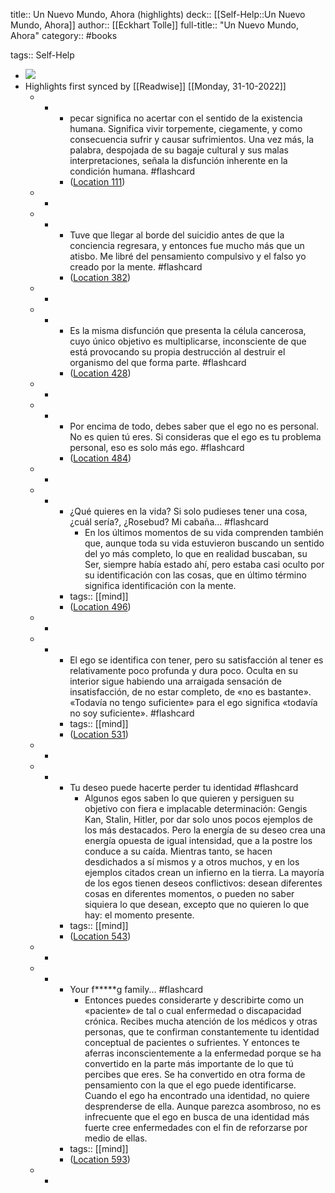 title:: Un Nuevo Mundo, Ahora (highlights)
deck:: [[Self-Help::Un Nuevo Mundo, Ahora]]
author:: [[Eckhart Tolle]]
full-title:: "Un Nuevo Mundo, Ahora"
category:: #books

tags:: Self-Help

- ![](https://images-na.ssl-images-amazon.com/images/I/51scQUjqgjL._SL200_.jpg)
- Highlights first synced by [[Readwise]] [[Monday, 31-10-2022]]
	- -
		- pecar significa no acertar con el sentido de la existencia humana. Significa vivir torpemente, ciegamente, y como consecuencia sufrir y causar sufrimientos. Una vez más, la palabra, despojada de su bagaje cultural y sus malas interpretaciones, señala la disfunción inherente en la condición humana. #flashcard
		- ([Location 111](https://readwise.io/to_kindle?action=open&asin=B0062XCI36&location=111))
	- -
	- -
		- Tuve que llegar al borde del suicidio antes de que la conciencia regresara, y entonces fue mucho más que un atisbo. Me libré del pensamiento compulsivo y el falso yo creado por la mente. #flashcard
		- ([Location 382](https://readwise.io/to_kindle?action=open&asin=B0062XCI36&location=382))
	- -
	- -
		- Es la misma disfunción que presenta la célula cancerosa, cuyo único objetivo es multiplicarse, inconsciente de que está provocando su propia destrucción al destruir el organismo del que forma parte. #flashcard
		- ([Location 428](https://readwise.io/to_kindle?action=open&asin=B0062XCI36&location=428))
	- -
	- -
		- Por encima de todo, debes saber que el ego no es personal. No es quien tú eres. Si consideras que el ego es tu problema personal, eso es solo más ego. #flashcard
		- ([Location 484](https://readwise.io/to_kindle?action=open&asin=B0062XCI36&location=484))
	- -
	- -
		- ¿Qué quieres en la vida? Si solo pudieses tener una cosa, ¿cuál sería?, ¿Rosebud? Mi cabaña... #flashcard
			- En los últimos momentos de su vida comprenden también que, aunque toda su vida estuvieron buscando un sentido del yo más completo, lo que en realidad buscaban, su Ser, siempre había estado ahí, pero estaba casi oculto por su identificación con las cosas, que en último término significa identificación con la mente.
		- tags:: [[mind]]
		- ([Location 496](https://readwise.io/to_kindle?action=open&asin=B0062XCI36&location=496))
	- -
	- -
		- El ego se identifica con tener, pero su satisfacción al tener es relativamente poco profunda y dura poco. Oculta en su interior sigue habiendo una arraigada sensación de insatisfacción, de no estar completo, de «no es bastante». «Todavía no tengo suficiente» para el ego significa «todavía no soy suficiente». #flashcard
		- tags:: [[mind]]
		- ([Location 531](https://readwise.io/to_kindle?action=open&asin=B0062XCI36&location=531))
	- -
	- -
		- Tu deseo puede hacerte perder tu identidad #flashcard
			- Algunos egos saben lo que quieren y persiguen su objetivo con fiera e implacable determinación: Gengis Kan, Stalin, Hitler, por dar solo unos pocos ejemplos de los más destacados. Pero la energía de su deseo crea una energía opuesta de igual intensidad, que a la postre los conduce a su caída. Mientras tanto, se hacen desdichados a sí mismos y a otros muchos, y en los ejemplos citados crean un infierno en la tierra. La mayoría de los egos tienen deseos conflictivos: desean diferentes cosas en diferentes momentos, o pueden no saber siquiera lo que desean, excepto que no quieren lo que hay: el momento presente.
		- tags:: [[mind]]
		- ([Location 543](https://readwise.io/to_kindle?action=open&asin=B0062XCI36&location=543))
	- -
	- -
		- Your f*****g family... #flashcard
			- Entonces puedes considerarte y describirte como un «paciente» de tal o cual enfermedad o discapacidad crónica. Recibes mucha atención de los médicos y otras personas, que te confirman constantemente tu identidad conceptual de pacientes o sufrientes. Y entonces te aferras inconscientemente a la enfermedad porque se ha convertido en la parte más importante de lo que tú percibes que eres. Se ha convertido en otra forma de pensamiento con la que el ego puede identificarse. Cuando el ego ha encontrado una identidad, no quiere desprenderse de ella. Aunque parezca asombroso, no es infrecuente que el ego en busca de una identidad más fuerte cree enfermedades con el fin de reforzarse por medio de ellas.
		- tags:: [[mind]]
		- ([Location 593](https://readwise.io/to_kindle?action=open&asin=B0062XCI36&location=593))
	- -